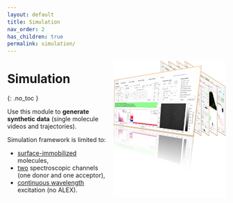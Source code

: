```yaml
---
layout: default
title: Simulation
nav_order: 2
has_children: true
permalink: simulation/
---
```


<img src="../assets/images/logo-simulation.png" width="260" style="float:right; margin-left: 15px;"/>

# Simulation
{: .no_toc }

Use this module to  **generate synthetic data** (single molecule videos and trajectories).

Simulation framework is limited to:
- <u>surface-immobilized</u> molecules,
- <u>two</u> spectroscopic channels (one donor and one acceptor), 
- <u>continuous wavelength</u> excitation (no ALEX).
